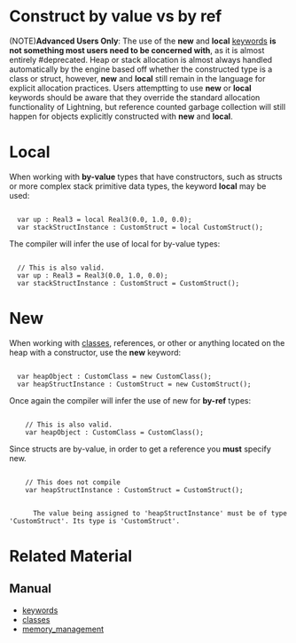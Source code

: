 # Construct by value vs by ref

(NOTE)**Advanced Users Only**: The use of the **new** and **local** [keywords](https://plasmaengine.github.io/PlasmaDocs/Manual/Lightning/keywords.markdown) __**is not something most users need to be concerned with**__, as it is almost entirely #deprecated. Heap or stack allocation is almost always handled automatically by the engine based off whether the constructed type is a class or struct, however, **new** and **local** still remain in the language for explicit allocation practices. Users attemptting to use **new** or **local** keywords should be aware that they override the standard allocation functionality of Lightning, but reference counted garbage collection will still happen for objects explicitly constructed with **new** and **local**.

# Local

When working with **by-value** types that have constructors, such as structs or more complex stack primitive data types, the keyword **local** may be used:

<pre><code class="language-csharp">
  var up : Real3 = local Real3(0.0, 1.0, 0.0);
  var stackStructInstance : CustomStruct = local CustomStruct();
</code></pre>

The compiler will infer the use of local for by-value types:
<pre><code class="language-csharp">
  // This is also valid.
  var up : Real3 = Real3(0.0, 1.0, 0.0);
  var stackStructInstance : CustomStruct = CustomStruct();
</code></pre>

# New

When working with [classes](https://plasmaengine.github.io/PlasmaDocs/Manual/Lightning/classes.markdown), references, or other or anything located on the heap with a constructor, use the **new** keyword:

<pre><code class="language-csharp">
  var heapObject : CustomClass = new CustomClass();
  var heapStructInstance : CustomStruct = new CustomStruct();
</code></pre>

Once again the compiler will infer the use of new for **by-ref** types:

<pre><code class="language-csharp">
    // This is also valid.
    var heapObject : CustomClass = CustomClass();
</code></pre>

Since structs are by-value, in order to get a reference you **must** specify new.

<pre><code class="language-csharp">
    // This does not compile
    var heapStructInstance : CustomStruct = CustomStruct();
</code></pre>

<pre><code class="language-csharp">
      The value being assigned to 'heapStructInstance' must be of type 'CustomStruct'. Its type is 'CustomStruct'.
</code></pre>

# Related Material
## Manual
- [keywords](https://plasmaengine.github.io/PlasmaDocs/Manual/Lightning/keywords.markdown)
- [classes](https://plasmaengine.github.io/PlasmaDocs/Manual/Lightning/classes.markdown)
- [memory_management](https://plasmaengine.github.io/PlasmaDocs/Manual/Lightning/memory_management.markdown) 

 